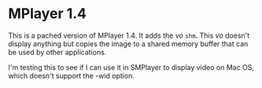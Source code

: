 # MPlayer 1.4

This is a pached version of MPlayer 1.4. It adds the _vo_ `shm`. This _vo_ doesn't display anything but copies the image to a shared memory buffer that can be used by other applications.

I'm testing this to see if I can use it in SMPlayer to display video on Mac OS, which doesn't support the -wid option.
